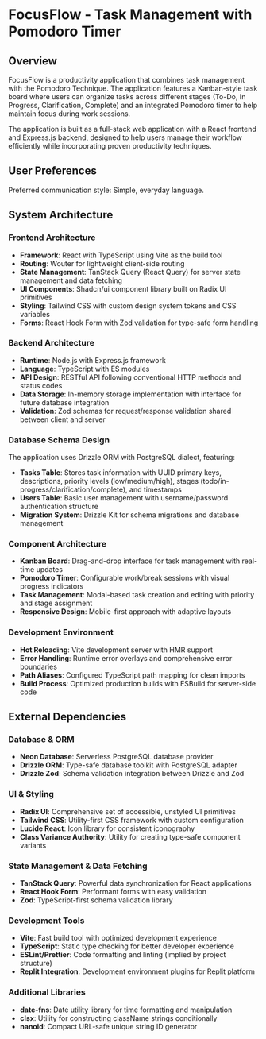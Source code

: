 # FocusFlow - Task Management with Pomodoro Timer

## Overview

FocusFlow is a productivity application that combines task management with the Pomodoro Technique. The application features a Kanban-style task board where users can organize tasks across different stages (To-Do, In Progress, Clarification, Complete) and an integrated Pomodoro timer to help maintain focus during work sessions.

The application is built as a full-stack web application with a React frontend and Express.js backend, designed to help users manage their workflow efficiently while incorporating proven productivity techniques.

## User Preferences

Preferred communication style: Simple, everyday language.

## System Architecture

### Frontend Architecture
- **Framework**: React with TypeScript using Vite as the build tool
- **Routing**: Wouter for lightweight client-side routing
- **State Management**: TanStack Query (React Query) for server state management and data fetching
- **UI Components**: Shadcn/ui component library built on Radix UI primitives
- **Styling**: Tailwind CSS with custom design system tokens and CSS variables
- **Forms**: React Hook Form with Zod validation for type-safe form handling

### Backend Architecture
- **Runtime**: Node.js with Express.js framework
- **Language**: TypeScript with ES modules
- **API Design**: RESTful API following conventional HTTP methods and status codes
- **Data Storage**: In-memory storage implementation with interface for future database integration
- **Validation**: Zod schemas for request/response validation shared between client and server

### Database Schema Design
The application uses Drizzle ORM with PostgreSQL dialect, featuring:
- **Tasks Table**: Stores task information with UUID primary keys, descriptions, priority levels (low/medium/high), stages (todo/in-progress/clarification/complete), and timestamps
- **Users Table**: Basic user management with username/password authentication structure
- **Migration System**: Drizzle Kit for schema migrations and database management

### Component Architecture
- **Kanban Board**: Drag-and-drop interface for task management with real-time updates
- **Pomodoro Timer**: Configurable work/break sessions with visual progress indicators
- **Task Management**: Modal-based task creation and editing with priority and stage assignment
- **Responsive Design**: Mobile-first approach with adaptive layouts

### Development Environment
- **Hot Reloading**: Vite development server with HMR support
- **Error Handling**: Runtime error overlays and comprehensive error boundaries
- **Path Aliases**: Configured TypeScript path mapping for clean imports
- **Build Process**: Optimized production builds with ESBuild for server-side code

## External Dependencies

### Database & ORM
- **Neon Database**: Serverless PostgreSQL database provider
- **Drizzle ORM**: Type-safe database toolkit with PostgreSQL adapter
- **Drizzle Zod**: Schema validation integration between Drizzle and Zod

### UI & Styling
- **Radix UI**: Comprehensive set of accessible, unstyled UI primitives
- **Tailwind CSS**: Utility-first CSS framework with custom configuration
- **Lucide React**: Icon library for consistent iconography
- **Class Variance Authority**: Utility for creating type-safe component variants

### State Management & Data Fetching
- **TanStack Query**: Powerful data synchronization for React applications
- **React Hook Form**: Performant forms with easy validation
- **Zod**: TypeScript-first schema validation library

### Development Tools
- **Vite**: Fast build tool with optimized development experience
- **TypeScript**: Static type checking for better developer experience
- **ESLint/Prettier**: Code formatting and linting (implied by project structure)
- **Replit Integration**: Development environment plugins for Replit platform

### Additional Libraries
- **date-fns**: Date utility library for time formatting and manipulation
- **clsx**: Utility for constructing className strings conditionally
- **nanoid**: Compact URL-safe unique string ID generator